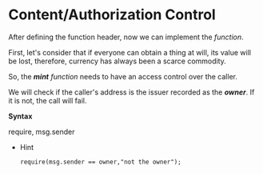 # Content/Authorization Control

After defining the function header, now we can implement the *function*.

First, let's consider that if everyone can obtain a thing at will, its value will be lost, therefore, currency has always been a scarce commodity. 

So, the ***mint*** *function* needs to have an access control over the caller. 

We will check if the caller's address is the issuer recorded as the ***owner***. If it is not, the call will fail.

**Syntax**

require, msg.sender

- Hint
    
    ```solidity
    require(msg.sender == owner,"not the owner");
    ```
    
